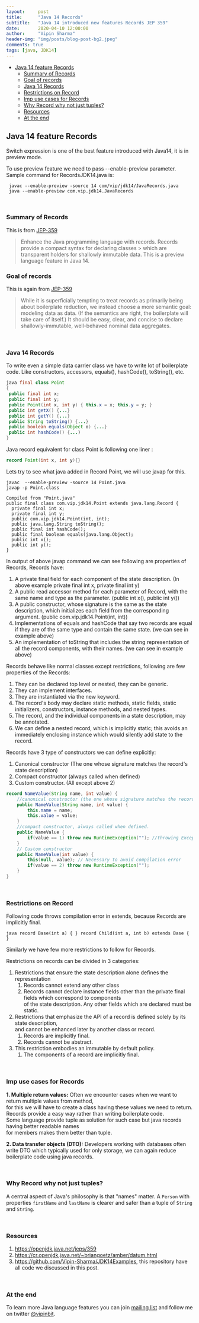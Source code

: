 ```yaml
---
layout:     post
title:      "Java 14 Records"
subtitle:   "Java 14 introduced new features Records JEP 359"
date:       2020-04-10 12:00:00
author:     "Vipin Sharma"
header-img: "img/posts/blog-post-bg2.jpeg"
comments: true
tags: [java, JDK14]
---
```

<!-- TOC START min:1 max:3 link:true asterisk:false update:true -->
  - [Java 14 feature Records](#java-14-feature-records)
    - [Summary of Records](#summary-of-records)
    - [Goal of records](#goal-of-records)
    - [Java 14 Records](#java-14-records)
    - [Restrictions on Record](#restrictions-on-record)
    - [Imp use cases for Records](#imp-use-cases-for-records)
    - [Why Record why not just tuples?](#why-record-why-not-just-tuples)
    - [Resources](#resources)
    - [At the end](#at-the-end)
<!-- TOC END -->


## Java 14 feature Records
  Switch expression is one of the best feature introduced with Java14, it is in preview mode.

To use preview feature we need to pass --enable-preview parameter. Sample command for RecordsJDK14.java is:

     javac --enable-preview -source 14 com/vip/jdk14/JavaRecords.java
     java --enable-preview com.vip.jdk14.JavaRecords

<br>

### Summary of Records
This is from [JEP-359](https://openjdk.java.net/jeps/359)
> Enhance the Java programming language with records. Records provide a compact syntax for declaring classes > which are transparent holders for shallowly immutable data. This is a preview language feature in Java 14.    

### Goal of records
This is again from [JEP-359](https://openjdk.java.net/jeps/359)
> While it is superficially tempting to treat records as primarily being about boilerplate reduction, we instead choose a more semantic goal: modeling data as data. (If the semantics are right, the boilerplate will take care of itself.) It should be easy, clear, and concise to declare shallowly-immutable, well-behaved nominal data aggregates.    

<br>

### Java 14 Records

To write even a simple data carrier class we have to write lot of boilerplate code. Like constructors, accessors, equals(), hashCode(), toString(), etc.   

```java
java final class Point
{
 public final int x;   
 public final int y;    
 public Point(int x, int y) { this.x = x; this.y = y; }    
 public int getX() {...}   
 public int getY() {...}   
 public String toString() {...}   
 public boolean equals(Object o) {...}   
 public int hashCode() {...)  
}
```


Java record equivalent for class Point is following one liner :   
```java
record Point(int x, int y){}
```

Lets try to see what java added in Record Point, we will use javap for this.

```
javac  --enable-preview -source 14 Point.java
javap -p Point.class

Compiled from "Point.java"
public final class com.vip.jdk14.Point extends java.lang.Record {
  private final int x;
  private final int y;
  public com.vip.jdk14.Point(int, int);
  public java.lang.String toString();
  public final int hashCode();
  public final boolean equals(java.lang.Object);
  public int x();
  public int y();
}
```

In output of above javap command we can see following are properties of Records, Records have:   

1. A private final field for each component of the state description.  (In above example private final int x, private final int y)
2. A public read accessor method for each parameter of Record, with the same name and type as the parameter. (public int x(), public int y())  
3. A public constructor, whose signature is the same as the state description, which initializes each field from the corresponding argument. (public com.vip.jdk14.Point(int, int))
4. Implementations of equals and hashCode that say two records are equal if they are of the same type and contain the same state. (we can see in example above)  
5. An implementation of toString that includes the string representation of all the record components, with their names.  (we can see in example above)

Records behave like normal classes except restrictions, following are few properties of the Records:
1.	They can be declared top level or nested, they can be generic.
2.	They can implement interfaces.
3.	They are instantiated via the new keyword.
4.	The record's body may declare static methods, static fields, static initializers, constructors, instance methods, and nested types.
5.	The record, and the individual components in a state description, may be annotated.
6.	We can define a nested record, which is implicitly static; this avoids an immediately enclosing instance which would silently add state to the record.

Records have 3 type of constructors we can define explicitly:
1.  Canonical constructor (The one whose signature matches the record's state description)
2.  Compact constructor (always called when defined)
3.  Custom constructor. (All except above 2)

```java
record NameValue(String name, int value) {
    //canonical constructor (the one whose signature matches the record's state description)
    public NameValue(String name, int value) {
        this.name = name;
        this.value = value;
    }    
    //compact constructor, always called when defined.
    public NameValue {
        if(value == 1) throw new RuntimeException(""); //throwing Exception whenever value is 1
    }       
    // Custom constructor
    public NameValue(int value) {
        this(null, value); // Necessary to avoid compilation error
        if(value == 2) throw new RuntimeException("");
    }
}
```

<br>

### Restrictions on Record   
 Following code throws compilation error in extends, because Records are implicitly final.
```
java record Base(int a) { } record Child(int a, int b) extends Base { }
```    
Similarly we have few more restrictions to follow for Records.

 Restrictions on records can be divided in 3 categories:    
1. Restrictions that ensure the state description alone defines the representation     
   1. Records cannot extend any other class    
   2. Records cannot declare instance fields other than the private final fields which correspond to components     
    of the state description. Any other fields which are declared must be static.    
2. Restrictions that emphasize the API of a record is defined solely by its state description,     
and cannot be enhanced later by another class or record.    
   1. Records are implicitly final.    
   2. Records cannot be abstract.     
3. This restriction embodies an immutable by default policy.    
   1. The components of a record are implicitly final.    


<br>

### Imp use cases for Records

**1. Multiple return values:** Often we encounter cases when we want to return multiple values from method,     
for this we will have to create a class having these values we need to return.     
Records provide a easy way rather than writing boilerplate code.     
Some language provide tuple as solution for such case but java records having better readable names     
for members makes them better than tuple.    

**2. Data transfer objects (DTO):** Developers working with databases often write DTO which typically used for only storage, we can again reduce boilerplate code using java records.    

<br>

### Why Record why not just tuples?    
A central aspect of Java's philosophy is that "names" matter.  A `Person` with properties `firstName` and `lastName` is clearer and safer than a tuple of `String` and `String`.  

<br>

### Resources

1.  https://openjdk.java.net/jeps/359    
2.  https://cr.openjdk.java.net/~briangoetz/amber/datum.html
3.  https://github.com/Vipin-Sharma/JDK14Examples, this repository have all code we discussed in this post.

<br>

### At the end
To learn more Java language features you can join [mailing list](https://jfeatures.com/) and follow me on twitter [@vipinbit](https://twitter.com/vipinbit).
